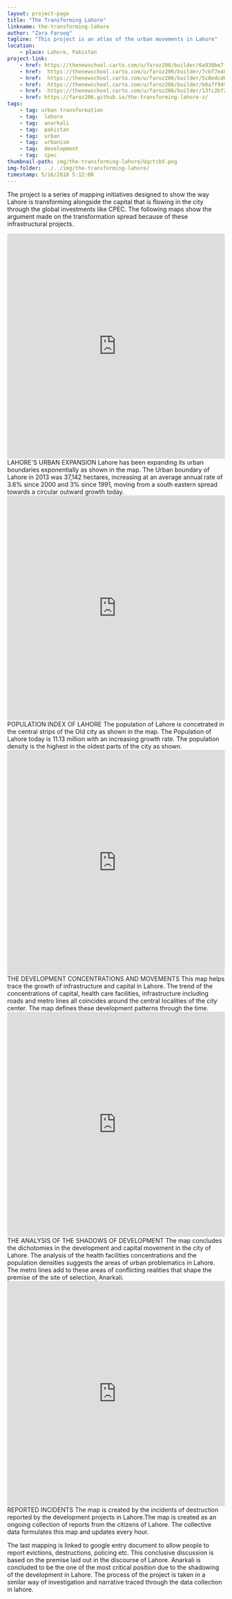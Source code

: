 ```yaml
---
layout: project-page
title: "The Transforming Lahore"
linkname: the-transforming-lahore
author: "Zara Farooq"
tagline: "This project is an atlas of the urban movements in Lahore"
location:
    - place: Lahore, Pakistan
project-link:
    - href: https://thenewschool.carto.com/u/faroz206/builder/6a930be7-7255-4edc-a00c-6dc504e7ae86/embed
    - href:  https://thenewschool.carto.com/u/faroz206/builder/7cbf7e48-394d-4031-9d2b-62165c06adac/embed
    - href:  https://thenewschool.carto.com/u/faroz206/builder/5c0edcd6-d6f6-47e0-a7f0-6e522c805039/embed
    - href:  https://thenewschool.carto.com/u/faroz206/builder/b6a7f949-cfed-43c1-b823-ee9d60ab7869/embed
    - href:  https://thenewschool.carto.com/u/faroz206/builder/13fc2bf2-c1e8-4d43-9d53-72852666a0c3/embed
    - href: https://faroz206.github.io/the-transforming-lahore-z/  
tags:
    - tag: urban transformation
    - tag:  lahore
    - tag:  anarkali
    - tag:  pakistan
    - tag:  urban
    - tag:  urbanism
    - tag:  development
    - tag:  cpec
thumbnail-path: img/the-transforming-lahore/UqctcbV.png
img-folder: ../../img/the-transforming-lahore/
timestamp: 5/16/2018 5:12:08
---
```

The project is a series of mapping initiatives designed to show the way Lahore is transforming alongside the capital that is flowing in the city through the global investments like CPEC. The following maps show the argument made on the transformation spread because of these infrastructural projects.

<iframe width="100%" height="520" frameborder="0" src="https://thenewschool.carto.com/u/faroz206/builder/7cbf7e48-394d-4031-9d2b-62165c06adac/embed" allowfullscreen webkitallowfullscreen mozallowfullscreen oallowfullscreen msallowfullscreen></iframe>
LAHORE'S URBAN EXPANSION
Lahore has been expanding its urban boundaries exponentially as shown in the map. The Urban boundary of Lahore in 2013 was 37,142 hectares, increasing at an average annual rate of 3.6% since 2000 and 3% since 1991, moving from a south eastern spread towards a circular outward growth today.

<iframe width="100%" height="520" frameborder="0" src="https://thenewschool.carto.com/u/faroz206/builder/5c0edcd6-d6f6-47e0-a7f0-6e522c805039/embed" allowfullscreen webkitallowfullscreen mozallowfullscreen oallowfullscreen msallowfullscreen></iframe>
POPULATION INDEX OF LAHORE
The population of Lahore is concetrated in the central strips of the Old city as shown in the map. The Population of Lahore today is 11.13 million with an increasing growth rate. The population density is the highest in the oldest parts of the city as shown.

<iframe width="100%" height="520" frameborder="0" src="https://thenewschool.carto.com/u/faroz206/builder/b6a7f949-cfed-43c1-b823-ee9d60ab7869/embed" allowfullscreen webkitallowfullscreen mozallowfullscreen oallowfullscreen msallowfullscreen></iframe>
THE DEVELOPMENT CONCENTRATIONS AND MOVEMENTS
This map helps trace the growth of infrastructure and capital in Lahore. The trend of the concentrations of capital, health care facilities, infrastructure including roads and metro lines all coincides around the central localities of the city center. The map defines these development patterns through the time.

<iframe width="100%" height="520" frameborder="0" src="https://thenewschool.carto.com/u/faroz206/builder/13fc2bf2-c1e8-4d43-9d53-72852666a0c3/embed" allowfullscreen webkitallowfullscreen mozallowfullscreen oallowfullscreen msallowfullscreen></iframe>
THE ANALYSIS OF THE SHADOWS OF DEVELOPMENT
The map concludes the dichotomies in the development and capital movement in the city of Lahore. The analysis of the health facilities concentrations and the population densities suggests the areas of urban problematics in Lahore. The metro lines add to these areas of conflicting realities that shape the premise of the site of selection, Anarkali.

<iframe width="100%" height="520" frameborder="0" src="https://thenewschool.carto.com/u/faroz206/builder/6a930be7-7255-4edc-a00c-6dc504e7ae86/embed" allowfullscreen webkitallowfullscreen mozallowfullscreen oallowfullscreen msallowfullscreen></iframe>
REPORTED INCIDENTS
The map is created by the incidents of destruction reported by the development projects in Lahore.The map is created as an ongoing collection of reports from the citizens of Lahore. The collective data formulates this map and updates every hour.

The last mapping is linked to google entry document to allow people to report evictions, destructions, policing etc. This conclusive discussion is based on the premise laid out in the discourse of Lahore. Anarkali is concluded to be the one of the most critical position due to the shadowing of the development in Lahore. 
The process of the project is taken in a similar way of investigation and narrative traced through the data collection in lahore. 
